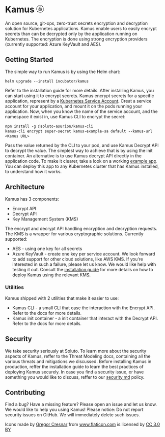 # Kamus ![logo](images/logo.png) 
An open source, git-ops, zero-trust secrets encryption and decryption solution for Kubernetes applications.
Kamus enable users to easily encrypt secrets than can be decrypted only by the application running on Kubernetes.
The encryption is done using strong encryption providers (currently supported: Azure KeyVault and AES).

## Getting Started

The simple way to run Kamus is by using the Helm chart:
```
helm upgrade --install incubator/kamus
```
Refer to the installation guide for more details.
After installing Kamus, you can start using it to encrypt secrets.
Kamus encrypt secrets for a specific application, represent by a [Kubernetes Service Account](https://kubernetes.io/docs/tasks/configure-pod-container/configure-service-account).
Creat a service account for your application, and mount it on the pods running your application. 
Now, when you know the name of the service account, and the namespace it exist in, use Kamus CLI to encrypt the secret:
```
npm install -g @soluto-asurion/kamus-cli
kamus-cli encrypt super-secret kamus-example-sa default --kamus-url <Kamus URL>
```
Pass the value returned by the CLI to your pod, and use Kamus Decrypt API to decrypt the value.
The simplest way to achieve that is by using the init container.
An alternative is to use Kamus decrypt API directly in the application code.
To make it clearer, take a look on a working [example app](example/README.md).
You can deploy this app to any Kubernetes cluster that has Kamus installed, to understand how it works.

## Architecture
Kamus has 3 components:
* Encrypt API
* Decrypt API
* Key Management System (KMS)

The encrypt and decrypt API handling encryption and decryption requests. 
The KMS is a wrapper for various cryptographic solutions. Currently supported:
* AES - using one key for all secrets
* Azure KeyVault - create one key per service account. 
We look forward to add support for other cloud solutions, like AWS KMS. 
If you're interested in such a failure, please let us know. 
We would like help with testing it out.
Consult the [installation guide](docs/install.md) for more details on how to deploy Kamus using the relevant KMS.
  
### Utilities
Kamus shipped with 2 utilities that make it easier to use:
* Kamus CLI - a small CLI that ease the interaction with the Encrypt API. Refer to the docs for more details.
* Kamus init container - a init container that interact with the Decrypt API. Refer to the docs for more details.

## Security
We take security seriously at Soluto. 
To learn more about the security aspects of Kamus, reffer to the Threat Modeling docs, containing all the various threats and mitigations we discussed.
Before installing Kamus in production, reffer the installation guide to learn the best practices of deploying Kamus securely.
In case you find a security issue, or have something you would like to discuss, reffer to our [security.md](security.md) policy.

## Contributing
Find a bug? Have a missing feature? Please open an issue and let us know. 
We would like to help you using Kamus!
Please notice: Do not report security issues on GitHub. 
We will immediately delete such issues.


<div>Icons made by <a href="https://www.flaticon.com/authors/gregor-cresnar" title="Gregor Cresnar">Gregor Cresnar</a> from <a href="https://www.flaticon.com/" 			    title="Flaticon">www.flaticon.com</a> is licensed by <a href="http://creativecommons.org/licenses/by/3.0/" 			    title="Creative Commons BY 3.0" target="_blank">CC 3.0 BY</a></div>